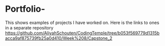 # Portfolio-
This shows examples of projects I have worked on.
Here is the links to ones in a separate repository
https://github.com/AliyahSchouten/CodingTemple/tree/b053f569779d1315bacca9af875739fb25a0d410/Week%208/Capstone_2
